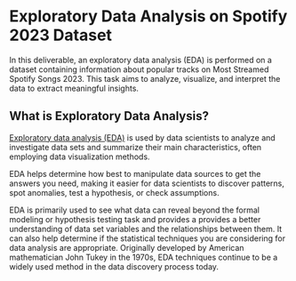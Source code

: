 # Exploratory Data Analysis on Spotify 2023 Dataset
In this deliverable, an exploratory data analysis (EDA) is performed on a dataset containing information about popular tracks on Most Streamed Spotify Songs 2023. This task aims to analyze, visualize, and interpret the data to extract meaningful insights.

## What is Exploratory Data Analysis?
[Exploratory data analysis (EDA)](https://www.ibm.com/topics/exploratory-data-analysis) is used by data scientists to analyze and investigate data sets and summarize their main characteristics, often employing data visualization methods.

EDA helps determine how best to manipulate data sources to get the answers you need, making it easier for data scientists to discover patterns, spot anomalies, test a hypothesis, or check assumptions.

EDA is primarily used to see what data can reveal beyond the formal modeling or hypothesis testing task and provides a provides a better understanding of data set variables and the relationships between them. It can also help determine if the statistical techniques you are considering for data analysis are appropriate. Originally developed by American mathematician John Tukey in the 1970s, EDA techniques continue to be a widely used method in the data discovery process today.



